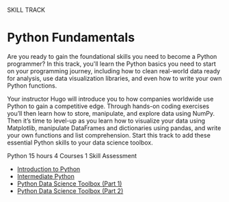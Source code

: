 SKILL TRACK
# Python Fundamentals

Are you ready to gain the foundational skills you need to become a Python programmer? In this track, you'll learn the Python basics you need to start on your programming journey, including how to clean real-world data ready for analysis, use data visualization libraries, and even how to write your own Python functions.

Your instructor Hugo will introduce you to how companies worldwide use Python to gain a competitive edge. Through hands-on coding exercises you’ll then learn how to store, manipulate, and explore data using NumPy. Then it’s time to level-up as you learn how to visualize your data using Matplotlib, manipulate DataFrames and dictionaries using pandas, and write your own functions and list comprehension. Start this track to add these essential Python skills to your data science toolbox.

Python
15 hours
4 Courses
1 Skill Assessment

+ [Introduction to Python](https://github.com/Torregu/DataCamp/tree/main/Courses/Programming/Python/Introduction%20to%20Python)
+ [Intermediate Python](https://github.com/Torregu/DataCamp/tree/main/Courses/Programming/Python/Intermediate%20Python)
+ [Python Data Science Toolbox (Part 1)](https://github.com/Torregu/DataCamp/tree/main/Courses/Programming/Python/Python%20Data%20Science%20Toolbox%20(Part%201))
+ [Python Data Science Toolbox (Part 2)](https://github.com/Torregu/DataCamp/tree/main/Courses/Programming/Python/Python%20Data%20Science%20Toolbox%20(Part%202))
